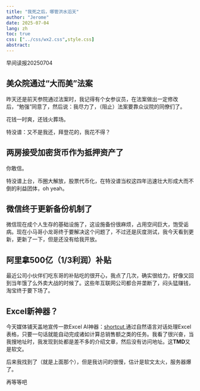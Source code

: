 ```yaml
---
title: "我死之后，哪管洪水滔天"
author: "Jerome"
date: 2025-07-04
lang: zh
toc: true
css: ["../css/wx2.css",style.css]
abstract: 
---
```


早间读报20250704

## 美众院通过“大而美”法案
昨天还是前天参院通过法案时，我记得有个女参议员，在法案做出一定修改后，“勉强”同意了，然后说：我尽力了，（阻止）法案要靠众议院的同僚们了。

花钱一时爽，还钱火葬场。

特没谱：又不是我还，拜登花的，我花不得？

## 两房接受加密货币作为抵押资产了
你敢信。

特没谱上台，币圈大解放，股票代币化，在特没谱当权这四年迅速壮大形成大而不倒的利益团体，oh yeah。

## 微信终于更新备份机制了
微信现在成个人生存的基础设施了，这设施备份很麻烦，占用空间巨大，饱受诟病。现在小马哥小龙哥终于要解决这个问题了，不过还是灰度测试，我今天看到更新，更新了一下，但是还没有给我开放。

## 阿里拿500亿（1/3利润）补贴
最近公司小伙伴们吃东哥的补贴吃的很开心，我点了几次，确实很给力，好像又回到当年饿了么外卖大战的时候了。这些年互联网公司都合并垄断了，闷头猛赚钱，淘宝终于要下场了。

## Excel新神器？
今天媒体铺天盖地宣传一款Excel AI神器：[shortcut](tryshortcut.ai),通过自然语言对话处理Excel表格，只要一句话就能自动完成诸如计算总销售额之类的任务。我看了很兴奋，当我搜地址时，我发现到处都是差不多的介绍文章，然后没有访问地址。这**TMD**又是软文。

后来我找到了（就是上面那个），但是我访问的很慢，估计是软文太火，服务器爆了。

再等等吧
